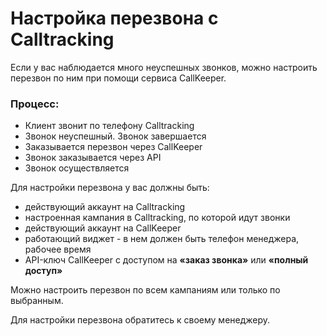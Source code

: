 # Настройка перезвона  с Calltracking

Если у вас наблюдается много неуспешных звонков, можно настроить перезвон по ним при помощи сервиса CallKeeper.

### Процесс:  

-   Клиент звонит по телефону Calltracking
-   Звонок неуспешный. Звонок завершается
-   Заказывается  перезвон через CallKeeper
-   Звонок заказывается через API
-   Звонок осуществляется 

Для настройки перезвона у вас должны быть:

- действующий аккаунт на Calltracking
- настроенная кампания в Calltracking, по которой идут звонки
- действующий аккаунт на CallKeeper
- работающий виджет - в нем должен быть телефон менеджера, рабочее время
- API-ключ CallKeeper с доступом на **«заказ звонка»** или **«полный доступ»**

 Можно настроить перезвон по всем кампаниям или только по выбранным.
 
 Для настройки перезвона обратитесь к своему менеджеру.
 
 
